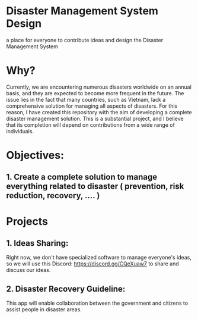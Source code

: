 # Disaster Management System Design
a place for everyone to contribute ideas and design the Disaster Management System

# Why?

Currently, we are encountering numerous disasters worldwide on an annual basis, and they are expected to become more frequent in the future. The issue lies in the fact that many countries, such as Vietnam, lack a comprehensive solution for managing all aspects of disasters. For this reason, I have created this repository with the aim of developing a complete disaster management solution. This is a substantial project, and I believe that its completion will depend on contributions from a wide range of individuals.

# Objectives:

## 1. Create a complete solution to manage everything related to disaster ( prevention, risk reduction, recovery, .... )

# Projects

## 1. Ideas Sharing:

Right now, we don't have specialized software to manage everyone's ideas, so we will use this Discord: https://discord.gg/CQeXuaw7 to share and discuss our ideas.

## 2. Disaster Recovery Guideline:

This app will enable collaboration between the government and citizens to assist people in disaster areas.

